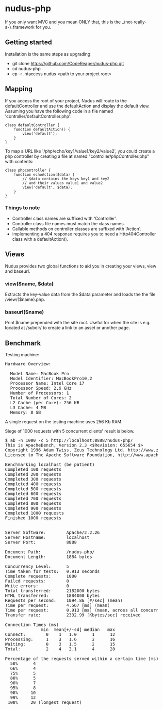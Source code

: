 nudus-php
=========

If you only want MVC and you mean ONLY that, this is the _(not-really-a-)_framework for you.

## Getting started

Installation is the same steps as upgrading:

- git clone https://github.com/CodeReaper/nudus-php.git
- cd nudus-php
- cp -r .htaccess nudus &lt;path to your project root&gt;

## Mapping

If you access the root of your project, Nudus will route to the defaultController and use the defaultAction and display the default view. Assuming you have the following code in a file named 'controller/defaultController.php':

    class defaultController {
        function defaultAction() {
            view('default');
        }
    }

To map a URL like '/php/echo/key1/value1/key2/value2', you could create a php controller by creating a file at named "controller/phpController.php" with contents:

    class phpController {
        function echoAction($data) {
            // $data contains the keys key1 and key2
            // and their values value1 and value2
            view('default', $data);
        }
    }

### Things to note

- Controller class names are suffixed with 'Controller'.
- Controller class file names must match the class names.
- Callable methods on controller classes are suffixed with 'Action'.
- Implementing a 404 response requires you to need a Http404Controller class with a defaultAction().

## Views

Nudus provides two global functions to aid you in creating your views, view and baseurl.

### view($name, $data)

Extracts the key-value data from the $data parameter and loads the the file /view/{$name}.php.

### baseurl($name)

Print $name prepended with the site root. Useful for when the site is e.g. located at /subdir/ to create a link to an asset or another page.

## Benchmark

Testing machine:

<pre>Hardware Overview:

  Model Name: MacBook Pro
  Model Identifier: MacBookPro10,2
  Processor Name: Intel Core i7
  Processor Speed: 2,9 GHz
  Number of Processors: 1
  Total Number of Cores: 2
  L2 Cache (per Core): 256 KB
  L3 Cache: 4 MB
  Memory: 8 GB</pre>

A single request on the testing machine uses 256 Kb RAM.

Siege of 1000 requests with 5 concurrent clients' result is below.

<pre>$ ab -n 1000 -c 5 http://localhost:8888/nudus-php/
This is ApacheBench, Version 2.3 <$Revision: 655654 $>
Copyright 1996 Adam Twiss, Zeus Technology Ltd, http://www.zeustech.net/
Licensed to The Apache Software Foundation, http://www.apache.org/

Benchmarking localhost (be patient)
Completed 100 requests
Completed 200 requests
Completed 300 requests
Completed 400 requests
Completed 500 requests
Completed 600 requests
Completed 700 requests
Completed 800 requests
Completed 900 requests
Completed 1000 requests
Finished 1000 requests


Server Software:        Apache/2.2.26
Server Hostname:        localhost
Server Port:            8888

Document Path:          /nudus-php/
Document Length:        1884 bytes

Concurrency Level:      5
Time taken for tests:   0.913 seconds
Complete requests:      1000
Failed requests:        0
Write errors:           0
Total transferred:      2182000 bytes
HTML transferred:       1884000 bytes
Requests per second:    1094.86 [#/sec] (mean)
Time per request:       4.567 [ms] (mean)
Time per request:       0.913 [ms] (mean, across all concurrent requests)
Transfer rate:          2332.99 [Kbytes/sec] received

Connection Times (ms)
              min  mean[+/-sd] median   max
Connect:        0    1   1.0      1      12
Processing:     1    3   1.6      3      16
Waiting:        0    3   1.5      2      15
Total:          2    4   2.1      4      20

Percentage of the requests served within a certain time (ms)
  50%      4
  66%      4
  75%      5
  80%      5
  90%      7
  95%      8
  98%     10
  99%     12
 100%     20 (longest request)</pre>